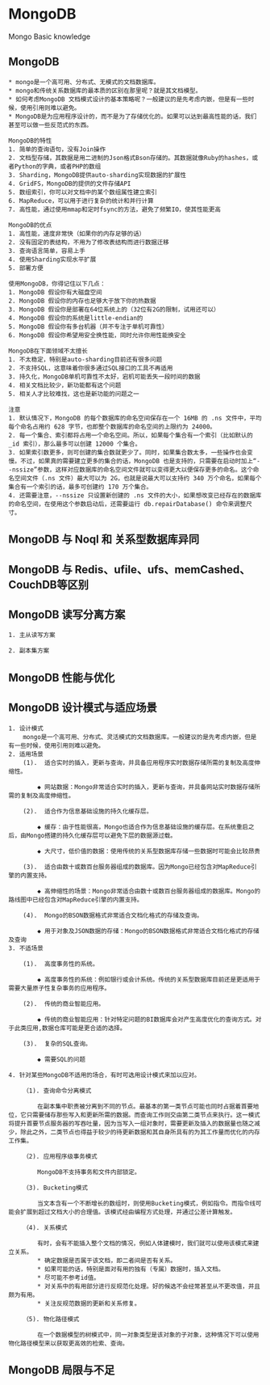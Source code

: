 # MongoDB
Mongo Basic knowledge

## MongoDB

    * mongo是一个高可用、分布式、无模式的文档数据库。
    * mongo和传统关系数据库的最本质的区别在那里呢？就是其文档模型。
    * 如何考虑MongoDB 文档模式设计的基本策略呢？一般建议的是先考虑内嵌，但是有一些时候，使用引用则难以避免。
    * MongoDB是为应用程序设计的，而不是为了存储优化的。如果可以达到最高性能的话，我们甚至可以做一些反范式的东西。

    MongoDB的特性
    1. 简单的查询语句，没有Join操作
    2. 文档型存储，其数据是用二进制的Json格式Bson存储的。其数据就像Ruby的hashes，或者Python的字典，或者PHP的数组
    3. Sharding，MongoDB提供auto-sharding实现数据的扩展性
    4. GridFS，MongoDB的提供的文件存储API
    5. 数组索引，你可以对文档中的某个数组属性建立索引
    6. MapReduce，可以用于进行复杂的统计和并行计算
    7. 高性能，通过使用mmap和定时fsync的方法，避免了频繁IO，使其性能更高

    MongoDB的优点
    1. 高性能，速度非常快（如果你的内存足够的话）
    2. 没有固定的表结构，不用为了修改表结构而进行数据迁移
    3. 查询语言简单，容易上手
    4. 使用Sharding实现水平扩展
    5. 部署方便

    使用MongoDB，你得记住以下几点：
    1. MongoDB 假设你有大磁盘空间
    2. MongoDB 假设你的内存也足够大于放下你的热数据
    3. MongoDB 假设你是部署在64位系统上的（32位有2G的限制，试用还可以）
    4. MongoDB 假设你的系统是little-endian的
    5. MongoDB 假设你有多台机器（并不专注于单机可靠性）
    6. MongoDB 假设你希望用安全换性能，同时允许你用性能换安全

    MongoDB在下面领域不太擅长
    1. 不太稳定，特别是auto-sharding目前还有很多问题
    2. 不支持SQL，这意味着你很多通过SQL接口的工具不再适用
    3. 持久化，MongoDB单机可靠性不太好，宕机可能丢失一段时间的数据
    4. 相关文档比较少，新功能都有这个问题
    5. 相关人才比较难找，这也是新功能的问题之一

    注意
    1. 默认情况下，MongoDB 的每个数据库的命名空间保存在一个 16MB 的 .ns 文件中，平均每个命名占用约 628 字节，也即整个数据库的命名空间的上限约为 24000。
    2. 每一个集合、索引都将占用一个命名空间。所以，如果每个集合有一个索引（比如默认的 _id 索引），那么最多可以创建 12000 个集合。
    3. 如果索引数更多，则可创建的集合数就更少了。同时，如果集合数太多，一些操作也会变慢。不过，如果真的需要建立更多的集合的话，MongoDB 也是支持的，只需要在启动时加上“--nssize”参数，这样对应数据库的命名空间文件就可以变得更大以便保存更多的命名。这个命名空间文件（.ns 文件）最大可以为 2G，也就是说最大可以支持约 340 万个命名，如果每个集合有一个索引的话，最多可创建约 170 万个集合。
    4. 还需要注意，--nssize 只设置新创建的 .ns 文件的大小，如果想改变已经存在的数据库的命名空间，在使用这个参数启动后，还需要运行 db.repairDatabase() 命令来调整尺寸。

## MongoDB 与 Noql 和 关系型数据库异同

## MongoDB 与 Redis、ufile、ufs、memCashed、CouchDB等区别

## MongoDB 读写分离方案

    1. 主从读写方案

    2. 副本集方案
## MongoDB 性能与优化

## MongoDB 设计模式与适应场景

    1. 设计模式
        mongo是一个高可用、分布式、灵活模式的文档数据库。一般建议的是先考虑内嵌，但是有一些时候，使用引用则难以避免。
    2. 适用场景
        (1).  适合实时的插入，更新与查询，并具备应用程序实时数据存储所需的复制及高度伸缩性。

         	◆ 网站数据：Mongo非常适合实时的插入，更新与查询，并具备网站实时数据存储所需的复制及高度伸缩性。

        (2).  适合作为信息基础设施的持久化缓存层。

         	◆ 缓存：由于性能很高，Mongo也适合作为信息基础设施的缓存层。在系统重启之后，由Mongo搭建的持久化缓存层可以避免下层的数据源过载。

         	◆ 大尺寸，低价值的数据：使用传统的关系型数据库存储一些数据时可能会比较昂贵

        (3).  适合由数十或数百台服务器组成的数据库。因为Mongo已经包含对MapReduce引擎的内置支持。

         	◆ 高伸缩性的场景：Mongo非常适合由数十或数百台服务器组成的数据库。Mongo的路线图中已经包含对MapReduce引擎的内置支持。

        (4).  Mongo的BSON数据格式非常适合文档化格式的存储及查询。

         	◆ 用于对象及JSON数据的存储：Mongo的BSON数据格式非常适合文档化格式的存储及查询
    3. 不适场景

        (1).  高度事务性的系统。

    	    ◆ 高度事务性的系统：例如银行或会计系统。传统的关系型数据库目前还是更适用于需要大量原子性复杂事务的应用程序。

        (2).  传统的商业智能应用。

    	    ◆ 传统的商业智能应用：针对特定问题的BI数据库会对产生高度优化的查询方式。对于此类应用,数据仓库可能是更合适的选择。

        (3).  复杂的SQL查询。

          	◆ 需要SQL的问题

    4. 针对某些MongoDB不适用的场合，有时可选用设计模式来加以应对。

        （1). 查询命令分离模式

        	在副本集中职责被分离到不同的节点。最基本的第一类节点可能也同时占据着首要地位，它只需要储存那些写入和更新所需的数据。而查询工作则交由第二类节点来执行。这一模式将提升首要节点服务器的写吞吐量，因为当写入一组对象时，需要更新及插入的数据量也随之减少，除此之外，二类节点也得益于较少的待更新数据和其自身所具有的为其工作量而优化的内存工作集。

        （2). 应用程序级事务模式

        	MongoDB不支持事务和文件内部锁定。

        （3). Bucketing模式

        	当文本含有一个不断增长的数组时，则使用Bucketing模式，例如指令。而指令线可能会扩展到超过文档大小的合理值。该模式经由编程方式处理，并通过公差计算触发。

        （4). 关系模式

        	有时，会有不能插入整个文档的情况，例如人体建模时，我们就可以使用该模式来建立关系。
            * 确定数据是否属于该文档，即二者间是否有关系。
            * 如果可能的话，特别是面对有用的独有（专属）数据时，插入文档。
        	* 尽可能不参考id值。
        	* 对关系中的有用部分进行反规范化处理。好的候选不会经常甚至从不更改值，并且颇为有用。
        	* 关注反规范数据的更新和关系修复。

        （5). 物化路径模式

        	在一个数据模型的树模式中，同一对象类型是该对象的子对象，这种情况下可以使用物化路径模型来以获取更高效的检索、查询。


## MongoDB 局限与不足

